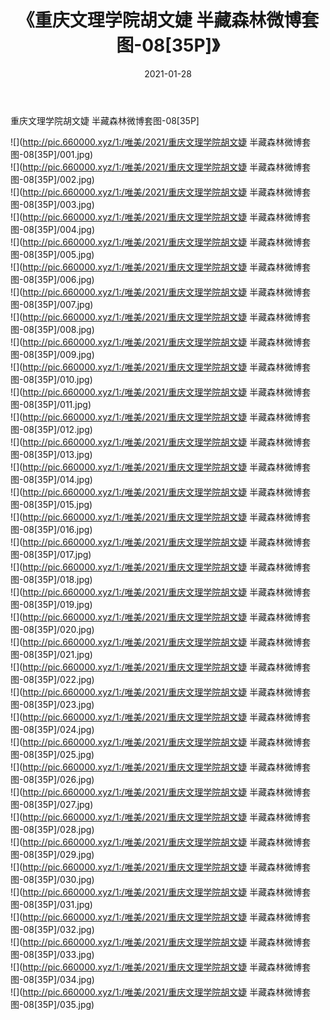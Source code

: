 ﻿---
layout: post
title:  《重庆文理学院胡文婕 半藏森林微博套图-08[35P]》
date:   2021-01-28
img: http://pic.660000.xyz/1:/唯美/2021/重庆文理学院胡文婕 半藏森林微博套图-08[35P]/000.jpg
categories: [美女, 清纯, 唯美]
---

重庆文理学院胡文婕 半藏森林微博套图-08[35P]

  ![](http://pic.660000.xyz/1:/唯美/2021/重庆文理学院胡文婕 半藏森林微博套图-08[35P]/001.jpg) <br> ![](http://pic.660000.xyz/1:/唯美/2021/重庆文理学院胡文婕 半藏森林微博套图-08[35P]/002.jpg) <br> ![](http://pic.660000.xyz/1:/唯美/2021/重庆文理学院胡文婕 半藏森林微博套图-08[35P]/003.jpg) <br> ![](http://pic.660000.xyz/1:/唯美/2021/重庆文理学院胡文婕 半藏森林微博套图-08[35P]/004.jpg) <br> ![](http://pic.660000.xyz/1:/唯美/2021/重庆文理学院胡文婕 半藏森林微博套图-08[35P]/005.jpg) <br> ![](http://pic.660000.xyz/1:/唯美/2021/重庆文理学院胡文婕 半藏森林微博套图-08[35P]/006.jpg) <br> ![](http://pic.660000.xyz/1:/唯美/2021/重庆文理学院胡文婕 半藏森林微博套图-08[35P]/007.jpg) <br> ![](http://pic.660000.xyz/1:/唯美/2021/重庆文理学院胡文婕 半藏森林微博套图-08[35P]/008.jpg) <br> ![](http://pic.660000.xyz/1:/唯美/2021/重庆文理学院胡文婕 半藏森林微博套图-08[35P]/009.jpg) <br> ![](http://pic.660000.xyz/1:/唯美/2021/重庆文理学院胡文婕 半藏森林微博套图-08[35P]/010.jpg) <br> ![](http://pic.660000.xyz/1:/唯美/2021/重庆文理学院胡文婕 半藏森林微博套图-08[35P]/011.jpg) <br> ![](http://pic.660000.xyz/1:/唯美/2021/重庆文理学院胡文婕 半藏森林微博套图-08[35P]/012.jpg) <br> ![](http://pic.660000.xyz/1:/唯美/2021/重庆文理学院胡文婕 半藏森林微博套图-08[35P]/013.jpg) <br> ![](http://pic.660000.xyz/1:/唯美/2021/重庆文理学院胡文婕 半藏森林微博套图-08[35P]/014.jpg) <br> ![](http://pic.660000.xyz/1:/唯美/2021/重庆文理学院胡文婕 半藏森林微博套图-08[35P]/015.jpg) <br> ![](http://pic.660000.xyz/1:/唯美/2021/重庆文理学院胡文婕 半藏森林微博套图-08[35P]/016.jpg) <br> ![](http://pic.660000.xyz/1:/唯美/2021/重庆文理学院胡文婕 半藏森林微博套图-08[35P]/017.jpg) <br> ![](http://pic.660000.xyz/1:/唯美/2021/重庆文理学院胡文婕 半藏森林微博套图-08[35P]/018.jpg) <br> ![](http://pic.660000.xyz/1:/唯美/2021/重庆文理学院胡文婕 半藏森林微博套图-08[35P]/019.jpg) <br> ![](http://pic.660000.xyz/1:/唯美/2021/重庆文理学院胡文婕 半藏森林微博套图-08[35P]/020.jpg) <br> ![](http://pic.660000.xyz/1:/唯美/2021/重庆文理学院胡文婕 半藏森林微博套图-08[35P]/021.jpg) <br> ![](http://pic.660000.xyz/1:/唯美/2021/重庆文理学院胡文婕 半藏森林微博套图-08[35P]/022.jpg) <br> ![](http://pic.660000.xyz/1:/唯美/2021/重庆文理学院胡文婕 半藏森林微博套图-08[35P]/023.jpg) <br> ![](http://pic.660000.xyz/1:/唯美/2021/重庆文理学院胡文婕 半藏森林微博套图-08[35P]/024.jpg) <br> ![](http://pic.660000.xyz/1:/唯美/2021/重庆文理学院胡文婕 半藏森林微博套图-08[35P]/025.jpg) <br> ![](http://pic.660000.xyz/1:/唯美/2021/重庆文理学院胡文婕 半藏森林微博套图-08[35P]/026.jpg) <br> ![](http://pic.660000.xyz/1:/唯美/2021/重庆文理学院胡文婕 半藏森林微博套图-08[35P]/027.jpg) <br> ![](http://pic.660000.xyz/1:/唯美/2021/重庆文理学院胡文婕 半藏森林微博套图-08[35P]/028.jpg) <br> ![](http://pic.660000.xyz/1:/唯美/2021/重庆文理学院胡文婕 半藏森林微博套图-08[35P]/029.jpg) <br> ![](http://pic.660000.xyz/1:/唯美/2021/重庆文理学院胡文婕 半藏森林微博套图-08[35P]/030.jpg) <br> ![](http://pic.660000.xyz/1:/唯美/2021/重庆文理学院胡文婕 半藏森林微博套图-08[35P]/031.jpg) <br> ![](http://pic.660000.xyz/1:/唯美/2021/重庆文理学院胡文婕 半藏森林微博套图-08[35P]/032.jpg) <br> ![](http://pic.660000.xyz/1:/唯美/2021/重庆文理学院胡文婕 半藏森林微博套图-08[35P]/033.jpg) <br> ![](http://pic.660000.xyz/1:/唯美/2021/重庆文理学院胡文婕 半藏森林微博套图-08[35P]/034.jpg) <br> ![](http://pic.660000.xyz/1:/唯美/2021/重庆文理学院胡文婕 半藏森林微博套图-08[35P]/035.jpg) <br>